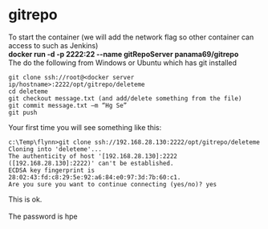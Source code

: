 # gitrepo

 
To start the container (we will add the network flag so other container can access to such as Jenkins)<br>
**docker run -d -p 2222:22 --name gitRepoServer panama69/gitrepo**<br>
The do the following from Windows or Ubuntu which has git installed<br>
```
git clone ssh://root@<docker server ip/hostname>:2222/opt/gitrepo/deleteme
cd deleteme
git checkout message.txt (and add/delete something from the file)
git commit message.txt –m “Hg Se”
git push
``` 
Your first time you will see something like this:<br>
```
c:\Temp\flynn>git clone ssh://192.168.28.130:2222/opt/gitrepo/deleteme
Cloning into 'deleteme'...
The authenticity of host '[192.168.28.130]:2222 ([192.168.28.130]:2222)' can't be established.
ECDSA key fingerprint is 28:02:43:fd:c8:29:5e:92:a6:84:e0:97:3d:7b:60:c1.
Are you sure you want to continue connecting (yes/no)? yes
```
This is ok.<br>
<br>
The password is hpe

